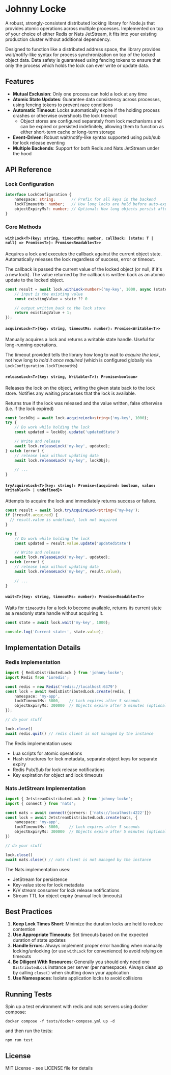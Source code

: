 # Johnny Locke

A robust, strongly-consistent distributed locking library for Node.js that provides atomic operations across multiple processes. Implemented on top of your choice of either Redis or Nats JetStream, it fits into your existing production cluster without additional dependency.

Designed to function like a distributed address space, the library provides wait/notify-like syntax for process synchronization on top of the locked object data. Data safety is guaranteed using fencing tokens to ensure that only the process which holds the lock can ever write or update data.

## Features

- **Mutual Exclusion**: Only one process can hold a lock at any time
- **Atomic State Updates**: Guarantee data consistency across processes, using fencing tokens to prevent race conditions
- **Automatic Timeout**: Locks automatically expire if the holding process crashes or otherwise overshoots the lock timeout
    - Object stores are configured separately from lock mechanisms and can be expired or persisted indefinitely, allowing them to function as either short-term cache or long-term storage
- **Event-Driven**: Robust wait/notify-like syntax supported using pub/sub for lock release eventing 
- **Multiple Backends**: Support for both Redis and Nats JetStream under the hood

## API Reference

### Lock Configuration

```typescript
interface LockConfiguration {
    namespace: string;       // Prefix for all keys in the backend
    lockTimeoutMs: number;   // How long locks are held before auto-expiry
    objectExpiryMs?: number; // Optional: How long objects persist after last access
}
```

### Core Methods

#### `withLock<T>(key: string, timeoutMs: number, callback: (state: T | null) => Promise<T>): Promise<Readable<T>>`

Acquires a lock and executes the callback against the current object state. Automatically releases the lock regardless of success, error or timeout.

The callback is passed the current value of the locked object (or null, if it's a new lock). The value returned by the callback is written back as an atomic update to the locked object.

```typescript
const result = await lock.withLock<number>('my-key', 1000, async (state) => {
    // input is the existing value
    const existingValue = state ?? 0

    // output written back to the lock store
    return existingValue + 1;
});
```

#### `acquireLock<T>(key: string, timeoutMs: number): Promise<Writable<T>>`

Manually acquires a lock and returns a writable state handle. Useful for long-running operations. 

The timeout provided tells the library how long to wait to *acquire the lock*, not how long to *hold it once required* (which is configured globally via `LockConfiguration.lockTimeoutMs`)

#### `releaseLock<T>(key: string, Writable<T>): Promise<boolean>`

Releases the lock on the object, writing the given state back to the lock store. Notifies any waiting processes that the lock is available.

Returns true if the lock was released and the value written, false otherwise (i.e. if the lock expired)

```typescript
const lockObj = await lock.acquireLock<string>('my-key', 1000);
try {
    // Do work while holding the lock
    const updated = lockObj.update('updatedState')

    // Write and release
    await lock.releaseLock('my-key', updated);
} catch (error) {
    // release lock without updating data
    await lock.releaseLock('my-key', lockObj);
    
    // ...
}
```

#### `tryAcquireLock<T>(key: string): Promise<{acquired: boolean, value: Writable<T> | undefined}>`

Attempts to acquire the lock and immediately returns success or failure.

```typescript
const result = await lock.tryAcquireLock<string>('my-key');
if (!result.acquired) {
  // result.value is undefined, lock not acquired
}

try {
    // Do work while holding the lock
    const updated = result.value.update('updatedState')

    // Write and release
    await lock.releaseLock('my-key', updated);
} catch (error) {
    // release lock without updating data
    await lock.releaseLock('my-key', result.value);
    
    // ...
}
```

#### `wait<T>(key: string, timeoutMs: number): Promise<Readable<T>>`

Waits for `timeoutMs` for a lock to become available, returns its current state as a readonly state handle without acquiring it.

```typescript
const state = await lock.wait('my-key', 1000);

console.log('Current state:', state.value);
```

## Implementation Details

### Redis Implementation
```typescript
import { RedisDistributedLock } from 'johnny-locke';
import Redis from 'ioredis';

const redis = new Redis('redis://localhost:6379')
const lock = await RedisDistributedLock.create(redis, {
    namespace: 'my-app',
    lockTimeoutMs: 5000,    // Lock expires after 5 seconds
    objectExpiryMs: 300000  // Objects expire after 5 minutes (optional)
});

// do your stuff

lock.close()
await redis.quit() // redis client is not managed by the instance
```

The Redis implementation uses:
- Lua scripts for atomic operations
- Hash structures for lock metadata, separate object keys for separate expiry
- Redis Pub/Sub for lock release notifications
- Key expiration for object and lock timeouts

### Nats JetStream Implementation
```typescript
import { JetstreamDistributedLock } from 'johnny-locke';
import { connect } from 'nats';

const nats = await connect({servers: ['nats://localhost:4222']})
const lock = await JetstreamDistributedLock.create(nats, {
    namespace: 'my-app',
    lockTimeoutMs: 5000,    // Lock expires after 5 seconds
    objectExpiryMs: 300000  // Objects expire after 5 minutes (optional)
})

// do your stuff

lock.close()
await nats.close() // nats client is not managed by the instance
```

The Nats implementation uses:
- JetStream for persistence
- Key-value store for lock metadata
- K/V stream consumer for lock release notifications
- Stream TTL for object expiry (manual lock timeouts)

## Best Practices

1. **Keep Lock Times Short**: Minimize the duration locks are held to reduce contention
2. **Use Appropriate Timeouts**: Set timeouts based on the expected duration of state updates
3. **Handle Errors**: Always implement proper error handling when manually locking/unlocking (or use `withLock` for convenience) to avoid relying on timeouts
4. **Be Diligent With Resources**: Generally you should only need one `DistributedLock` instance per server (per namespace). Always clean up by calling `close()` when shutting down your application
5. **Use Namespaces**: Isolate application locks to avoid collisions

## Running Tests

Spin up a test environment with redis and nats servers using docker compose:
```
docker compose -f tests/docker-compose.yml up -d
```

and then run the tests:
```
npm run test
```

## License

MIT License - see LICENSE file for details